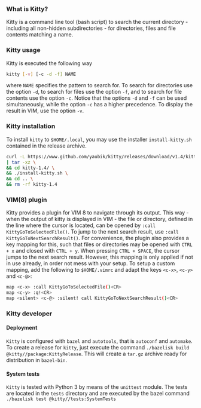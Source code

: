 ### What is Kitty?

Kitty is a command line tool (bash script) to search the current directory - including all non-hidden subdirectories - for directories, files and file contents matching a name.

### Kitty usage

Kitty is executed the following way
```bash
kitty [-v] [-c -d -f] NAME
```
where `NAME` specifies the pattern to search for.
To search for directories use the option `-d`, to search for files use the option `-f`, and to search for file contents use the option `-c`. Notice that the options `-d` and `-f` can be used simultaneously, while the option `-c` has a higher precedence.
To display the result in VIM, use the option `-v`.

### Kitty installation

To install `kitty` to `$HOME/.local`, you may use the installer `install-kitty.sh` contained in the release archive.

```bash
curl -L https://www.github.com/yaubik/kitty/releases/download/v1.4/kitty-1.4.tar.gz \
| tar -xz \
&& cd kitty-1.4/ \
&& ./install-kitty.sh \
&& cd .. \
&& rm -rf kitty-1.4
```

### VIM(8) plugin

Kitty provides a plugin for VIM 8 to navigate through its output.
This way - when the output of kitty is displayed in VIM - the file or directory,
defined in the line where the cursor is located,
can be opened by `:call KittyGoToSelectedFile()`.
To jump to the next search result, use `:call KittyGoToNextSearchResult()`.
For convenience, the plugin also provides a key mapping for this,
such that files or directories may be opened with `CTRL + x` and closed with `CTRL + y`.
When pressing `CTRL + SPACE`, the cursor jumps to the next search result.
However, this mapping is only applied if not in use already, in order not mess with your setup.
To setup a custom mapping, add the following to `$HOME/.vimrc` and adapt the keys `<c-x>`, `<c-y>` and `<c-@>`:

```bash
map <c-x> :call KittyGoToSelectedFile()<CR>
map <c-y> :q!<CR>
map <silent> <c-@> :silent! call KittyGoToNextSearchResult()<CR>
```

### Kitty developer

#### Deployment

`Kitty` is configured with `bazel` and `autotools`, that is `autoconf` and `automake`.
To create a release for `kitty`, just execute the command `./bazelisk build @kitty//package:KittyRelease`.
This will create a `tar.gz` archive ready for distribution in `bazel-bin`.

#### System tests

`Kitty` is tested with Python 3 by means of the `unittest` module.
The tests are located in the `tests` directory and are executed by the bazel command `./bazelisk test @kitty//tests:SystemTests`
